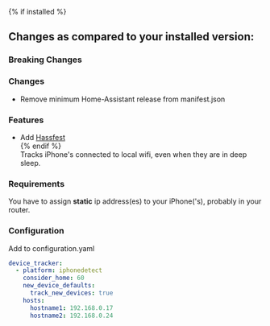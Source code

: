 {% if installed %}
## Changes as compared to your installed version:

### Breaking Changes

### Changes
- Remove minimum Home-Assistant release from manifest.json

### Features
- Add [Hassfest](https://developers.home-assistant.io/blog/2020/04/16/hassfest/)  
{% endif %}  
Tracks iPhone's connected to local wifi, even when they are in deep sleep.  

### Requirements
You have to assign <b>static</b> ip address(es) to your iPhone('s), probably in your router.  

### Configuration
Add to configuration.yaml

```yaml
device_tracker:
  - platform: iphonedetect
    consider_home: 60
    new_device_defaults:
      track_new_devices: true
    hosts:
      hostname1: 192.168.0.17
      hostname2: 192.168.0.24
```
